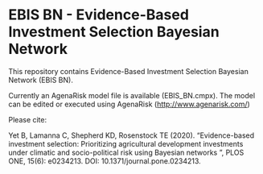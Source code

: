 # EBIS BN - Evidence-Based Investment Selection Bayesian Network

This repository contains Evidence-Based Investment Selection Bayesian Network (EBIS BN). 

Currently an AgenaRisk model file is available (EBIS_BN.cmpx). The model can be edited or executed using AgenaRisk (http://www.agenarisk.com/)

Please cite: 

Yet B, Lamanna C, Shepherd KD, Rosenstock TE (2020). “Evidence-based investment selection: Prioritizing agricultural development investments under climatic and socio-political risk using Bayesian networks ”, PLOS ONE, 15(6): e0234213. DOI: 10.1371/journal.pone.0234213.

